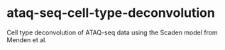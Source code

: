 # ataq-seq-cell-type-deconvolution
Cell type deconvolution of ATAQ-seq data using the Scaden model from Menden et al.
